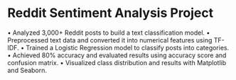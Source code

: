 # Reddit Sentiment Analysis Project
• Analyzed 3,000+ Reddit posts to build a text classification model.
 • Preprocessed text data and converted it into numerical features using TF-IDF.
 • Trained a Logistic Regression model to classify posts into categories.
 • Achieved 80% accuracy and evaluated results using accuracy score and confusion matrix.
 • Visualized class distribution and results with Matplotlib and Seaborn.



